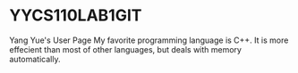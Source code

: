 # YYCS110LAB1GIT
Yang Yue's User Page
My favorite programming language is C++. It is more effecient than most of other languages, but deals with memory automatically. 